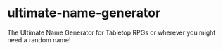 # ultimate-name-generator
The Ultimate Name Generator for Tabletop RPGs or wherever you might need a random name!
